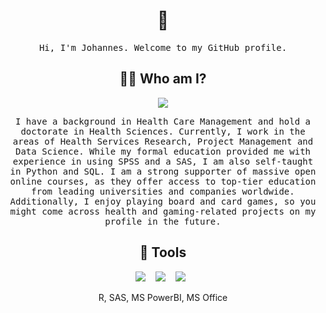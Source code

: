 
<h1 align="center"> 👋 </h1>
<p align="center">
  <samp> Hi, I'm Johannes. Welcome to my GitHub profile. 


<h2 align="center"> 👨‍💻 Who am I?</h2>
<p align="center"><img src="https://komarev.com/ghpvc/?username=Polli85&style=flat-square&color=yellow"></p>
<p align="center">
  <samp>I have a background in Health Care Management and hold a doctorate in Health Sciences. Currently, I work in the areas of Health Services Research, Project Management and Data Science. While my formal education provided me with experience in using SPSS and a SAS, I am also self-taught in Python and SQL. I am a strong supporter of massive open online courses, as they offer access to top-tier education from leading universities and companies worldwide. Additionally, I enjoy playing board and card games, so you might come across health and gaming-related projects on my profile in the future.


<h2 align="center"> 🔭 Tools</h2>
<p align="center">
  <img src="https://img.shields.io/badge/Python3%20-%231572B6.svg?&style=for-the-badge&logo=python&logoColor=yellow" />&nbsp;&nbsp;&nbsp;
  <img src="https://img.shields.io/badge/SPSS%20-%2300D9FF.svg?&style=for-the-badge&logo=SPSS&logoColor=white" />&nbsp;&nbsp;&nbsp;
  <img src="https://img.shields.io/badge/SQL%20-%23D14836.svg?&style=for-the-badge&logo=SQL&logoColor=white" />&nbsp;&nbsp;

</p>
<p align="center">R, SAS, MS PowerBI, MS Office </p>


